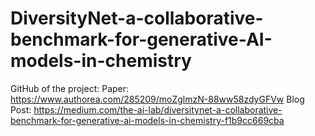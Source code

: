 # DiversityNet-a-collaborative-benchmark-for-generative-AI-models-in-chemistry
GitHub of the project: 
Paper: https://www.authorea.com/285209/moZglmzN-88ww58zdyGFVw
Blog Post: https://medium.com/the-ai-lab/diversitynet-a-collaborative-benchmark-for-generative-ai-models-in-chemistry-f1b9cc669cba
